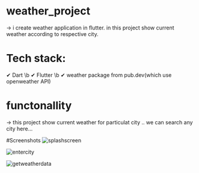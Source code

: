 # weather_project

-> i create weather application in flutter. in this project show current weather according to respective city.

# Tech stack:

✔ Dart \b
✔ Flutter \b
✔ weather package from pub.dev(which use openweather API)

# functonallity

-> this project show current weather for particulat city .. we can search any city here...

#Screenshots
![splashscreen](https://github.com/user-attachments/assets/239b6d59-2c45-4a73-a678-372f75e8a047)

![entercity](https://github.com/user-attachments/assets/93f90de2-343e-4156-b3aa-d1b20e907dc7)

![getweatherdata](https://github.com/user-attachments/assets/52364ec1-0a9d-4aa3-b573-1591ad087694)
